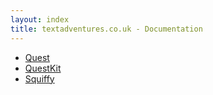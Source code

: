 ```yaml
---
layout: index
title: textadventures.co.uk - Documentation
---
```


* [Quest](/quest)
* [QuestKit](/questkit)
* [Squiffy](/squiffy)
